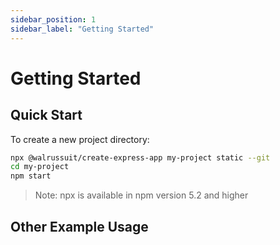 ```yaml
---
sidebar_position: 1
sidebar_label: "Getting Started"
---
```


# Getting Started

## Quick Start

To create a new project directory:
```bash
npx @walrussuit/create-express-app my-project static --git
cd my-project
npm start
```
> Note: npx is available in npm version 5.2 and higher

## Other Example Usage